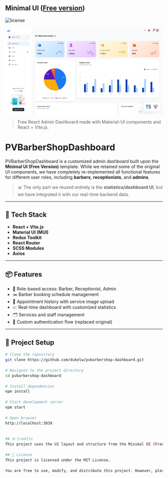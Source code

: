 ## Minimal UI ([Free version](https://free.minimals.cc/))

![license](https://img.shields.io/badge/license-MIT-blue.svg)

![preview](public/assets/images/minimal-free-preview.jpg)

> Free React Admin Dashboard made with Material-UI components and React + Vite.js.

# PVBarberShopDashboard

PVBarberShopDashboard is a customized admin dashboard built upon the **Minimal UI (Free Version)** template. While we retained some of the original UI components, we have completely re-implemented all functional features for different user roles, including **barbers**, **receptionists**, and **admins**.

> 📊 The only part we reused entirely is the **statistics/dashboard UI**, but we have integrated it with our real-time backend data.

---

## 🔧 Tech Stack

- **React + Vite.js**
- **Material UI (MUI)**
- **Redux Toolkit**
- **React Router**
- **SCSS Modules**
- **Axios**

---

## 📦 Features

- 🔐 Role-based access: Barber, Receptionist, Admin
- ✂️ Barber booking schedule management
- 🧾 Appointment history with service image upload
- 📈 Real-time dashboard with customized statistics
- 🗂️ Services and staff management
- 📝 Custom authentication flow (replaced original)

---

## 🧪 Project Setup

```bash
# Clone the repository
git clone https://github.com/dukelw/pvbarbershop-dashboard.git

# Navigate to the project directory
cd pvbarbershop-dashboard

# Install dependencies
npm install

# Start development server
npm start

# Open browser
http://localhost:3039


## 🌐 Credits
This project uses the UI layout and structure from the Minimal UI (Free Version), created by minimals.cc.

## 📜 License
This project is licensed under the MIT License.

You are free to use, modify, and distribute this project. However, please retain the original copyright notice from Minimal UI in accordance with the MIT license.